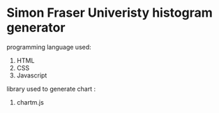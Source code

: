 # Simon Fraser Univeristy histogram generator

programming language used: 
1) HTML
2) CSS 
3) Javascript 

library used to generate chart :
1) chartm.js
